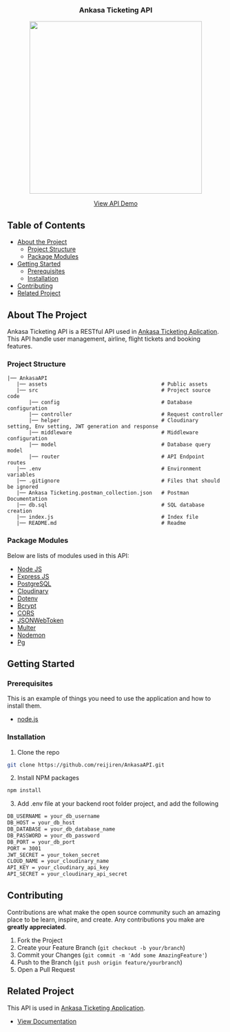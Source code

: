<br />
<p align="center">

  <h3 align="center">Ankasa Ticketing API</h3>
  <p align="center">
    <image align="center" width="400" src='./assets/ankasa_logo.png' />
  </p>
  <p align="center">
    <a href="https://ankasa-nightlabs.cyclic.app">View API Demo</a>
  </p>
</p>



<!-- TABLE OF CONTENTS -->
## Table of Contents

* [About the Project](#about-the-project)
  * [Project Structure](#project-structure)
  * [Package Modules](#package-modules)
* [Getting Started](#getting-started)
  * [Prerequisites](#prerequisites)
  * [Installation](#installation)
* [Contributing](#contributing)
* [Related Project](#related-project)



<!-- ABOUT THE PROJECT -->
## About The Project

Ankasa Ticketing API is a RESTful API used in [Ankasa Ticketing Aplication](https://ankasa-nightlabs.vercel.app). This API handle user management, airline, flight tickets and booking features.

### Project Structure
```
|── AnkasaAPI
   |── assets                                     # Public assets
   |── src                                        # Project source code
       |── config                                 # Database configuration
       |── controller                             # Request controller
       |── helper                                 # Cloudinary setting, Env setting, JWT generation and response
       |── middleware                             # Middleware configuration
       |── model                                  # Database query model
       |── router                                 # API Endpoint routes
   |── .env                                       # Environment variables
   |── .gitignore                                 # Files that should be ignored  
   |── Ankasa Ticketing.postman_collection.json   # Postman Documentation
   |── db.sql                                     # SQL database creation
   |── index.js                                   # Index file
   |── README.md                                  # Readme
```

### Package Modules

Below are lists of modules used in this API:

* [Node JS](https://nodejs.org/en/docs/)
* [Express JS](https://expressjs.com/)
* [PostgreSQL](https://www.postgresql.org/)
* [Cloudinary](https://cloudinary.com/)
* [Dotenv](https://www.npmjs.com/package/dotenv)
* [Bcrypt](https://www.npmjs.com/package/bcrypt)
* [CORS](https://www.npmjs.com/package/cors)
* [JSONWebToken](https://www.npmjs.com/package/jsonwebtoken)
* [Multer](https://www.npmjs.com/package/multer)
* [Nodemon](https://www.npmjs.com/package/nodemon)
* [Pg](https://www.npmjs.com/package/pg)


<!-- GETTING STARTED -->
## Getting Started

### Prerequisites

This is an example of things you need to use the application and how to install them.

* [node.js](https://nodejs.org/en/download/)

### Installation

1. Clone the repo
```sh
git clone https://github.com/reijiren/AnkasaAPI.git
```
2. Install NPM packages
```sh
npm install
```
3. Add .env file at your backend root folder project, and add the following
```sh
DB_USERNAME = your_db_username
DB_HOST = your_db_host
DB_DATABASE = your_db_database_name
DB_PASSWORD = your_db_password
DB_PORT = your_db_port
PORT = 3001
JWT_SECRET = your_token_secret
CLOUD_NAME = your_cloudinary_name
API_KEY = your_cloudinary_api_key
API_SECRET = your_cloudinary_api_secret
```




<!-- CONTRIBUTING -->
## Contributing

Contributions are what make the open source community such an amazing place to be learn, inspire, and create. Any contributions you make are **greatly appreciated**.

1. Fork the Project
2. Create your Feature Branch (`git checkout -b your/branch`)
3. Commit your Changes (`git commit -m 'Add some AmazingFeature'`)
4. Push to the Branch (`git push origin feature/yourbranch`)
5. Open a Pull Request



<!-- RELATED PROJECT -->
## Related Project
This API is used in [Ankasa Ticketing Application](https://ankasa-nightlabs.vercel.app).
* [View Documentation](https://github.com/reijiren/AnkasaAPP)
